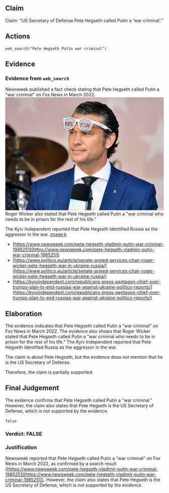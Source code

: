 ## Claim
Claim: "US Secretary of Defense Pete Hegseth called Putin a 'war criminal'."

## Actions
```
web_search("Pete Hegseth Putin war criminal")
```

## Evidence
### Evidence from `web_search`
Newsweek published a fact check stating that Pete Hegseth called Putin a "war criminal" on Fox News in March 2022. ![image 2703](media/2025-08-07_21-01-1754600508-148904.jpg) Roger Wicker also stated that Pete Hegseth called Putin a "war criminal who needs to be in prison for the rest of his life."

The Kyiv Independent reported that Pete Hegseth identified Russia as the aggressor in the war. <image:k>

*   [https://www.newsweek.com/pete-hegseth-vladimir-putin-war-criminal-1985251](https://www.newsweek.com/pete-hegseth-vladimir-putin-war-criminal-1985251)
*   [https://www.politico.eu/article/senate-armed-services-chair-roger-wicker-pete-hegseth-war-in-ukraine-russia/](https://www.politico.eu/article/senate-armed-services-chair-roger-wicker-pete-hegseth-war-in-ukraine-russia/)
*   [https://kyivindependent.com/republicans-press-pentagon-chief-over-trumps-plan-to-end-russias-war-against-ukraine-politico-reports/](https://kyivindependent.com/republicans-press-pentagon-chief-over-trumps-plan-to-end-russias-war-against-ukraine-politico-reports/)


## Elaboration
The evidence indicates that Pete Hegseth called Putin a "war criminal" on Fox News in March 2022. The evidence also shows that Roger Wicker stated that Pete Hegseth called Putin a "war criminal who needs to be in prison for the rest of his life." The Kyiv Independent reported that Pete Hegseth identified Russia as the aggressor in the war.

The claim is about Pete Hegseth, but the evidence does not mention that he is the US Secretary of Defense.

Therefore, the claim is partially supported.


## Final Judgement
The evidence confirms that Pete Hegseth called Putin a "war criminal." However, the claim also states that Pete Hegseth is the US Secretary of Defense, which is not supported by the evidence.

`false`

### Verdict: FALSE

### Justification
Newsweek reported that Pete Hegseth called Putin a "war criminal" on Fox News in March 2022, as confirmed by a search result ([https://www.newsweek.com/pete-hegseth-vladimir-putin-war-criminal-1985251](https://www.newsweek.com/pete-hegseth-vladimir-putin-war-criminal-1985251)). However, the claim also states that Pete Hegseth is the US Secretary of Defense, which is not supported by the evidence.
